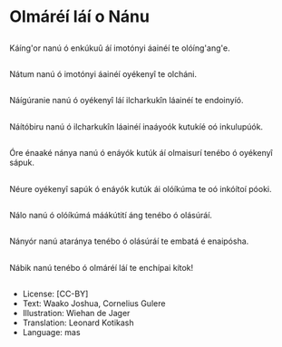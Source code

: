 # Olmáréí láí o Nánu

##
Káíng'or nanú ó
enkúkuû áí imotónyi
áainéí te olóíng'ang'e.

##
Nátum nanú ó imotónyi
áainéí oyékenyî te
olcháni.

##
Náígúranie nanú ó
oyékenyî láí ilcharkukîn
láainéí te endoinyíó.

##
Náítóbiru nanú ó
ilcharkukîn láainéí
inaáyoók kutukíé oó
inkulupúók.

##
Óre énaaké nánya nanú
ó enáyók kutúk áí
olmaisurí tenébo ó
oyékenyî sápuk.

##
Néure oyékenyî sapúk ó
enáyók kutúk ái
olóíkúma te oó inkóítoí
póoki.

##
Nálo nanú ó olóíkúmá
máákútití áng tenébo ó
olásúráí.

##
Nányór nanú ataránya
tenébo ó olásúráí te
embatá é enaipósha.

##
Nábik nanú tenébo ó
olmáréí láí te enchípai
kítok!

##
* License: [CC-BY]
* Text: Waako Joshua, Cornelius Gulere
* Illustration: Wiehan de Jager
* Translation: Leonard Kotikash
* Language: mas
